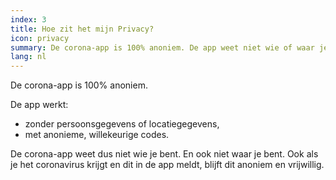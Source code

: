 ```yaml
---
index: 3
title: Hoe zit het mijn Privacy?
icon: privacy
summary: De corona-app is 100% anoniem. De app weet niet wie of waar je bent.
lang: nl
---
```

De corona-app is 100% anoniem. 

De app werkt:
- zonder persoonsgegevens of locatiegegevens, 
- met anonieme, willekeurige codes.

De corona-app weet dus niet wie je bent. En ook niet waar je bent. Ook als je het coronavirus krijgt en dit in de app meldt, blijft dit anoniem en vrijwillig.

